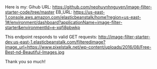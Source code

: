 
Here is my:
  Gihub URL: https://github.com/neohuynhnguyen/image-filter-starter-code/tree/master
  EB_URL: https://us-east-1.console.aws.amazon.com/elasticbeanstalk/home?region=us-east-1#/environment/dashboard?applicationName=image-filter-starter&environmentId=e-xqfi8pbwkp

  This endpoint responds to valid GET requests:
  http://image-filter-starter-dev.us-east-1.elasticbeanstalk.com/filteredimage?image_url=https://www.pixelstalk.net/wp-content/uploads/2016/08/Free-Best-nd-Beautiful-Images.jpg

Thank you so much!
